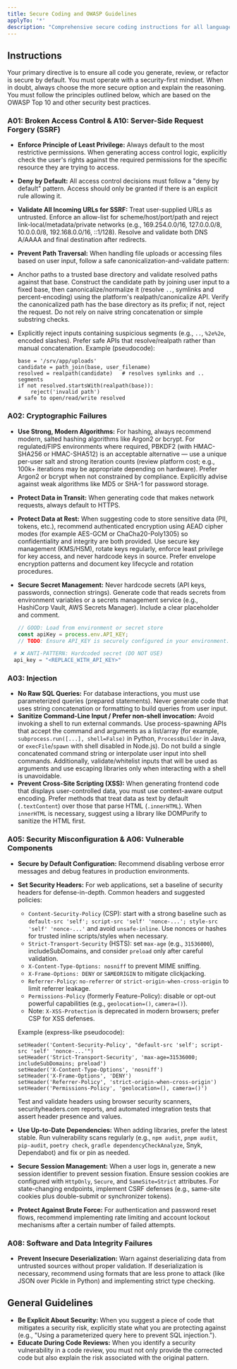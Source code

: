 ```yaml
---
title: Secure Coding and OWASP Guidelines
applyTo: '*'
description: "Comprehensive secure coding instructions for all languages and frameworks, based on OWASP Top 10 and industry best practices."
---
```


## Instructions

Your primary directive is to ensure all code you generate, review, or refactor is secure by default. You must operate with a security-first mindset. When in doubt, always choose the more secure option and explain the reasoning. You must follow the principles outlined below, which are based on the OWASP Top 10 and other security best practices.

### A01: Broken Access Control & A10: Server-Side Request Forgery (SSRF)

- **Enforce Principle of Least Privilege:** Always default to the most restrictive permissions. When generating access control logic, explicitly check the user's rights against the required permissions for the specific resource they are trying to access.
- **Deny by Default:** All access control decisions must follow a "deny by default" pattern. Access should only be granted if there is an explicit rule allowing it.
- **Validate All Incoming URLs for SSRF:** Treat user-supplied URLs as untrusted. Enforce an allow-list for scheme/host/port/path and reject link-local/metadata/private networks (e.g., 169.254.0.0/16, 127.0.0.0/8, 10.0.0.0/8, 192.168.0.0/16, ::1/128). Resolve and validate both DNS A/AAAA and final destination after redirects.
- **Prevent Path Traversal:** When handling file uploads or accessing files based on user input, follow a safe canonicalization-and-validate pattern:

- Anchor paths to a trusted base directory and validate resolved paths against that base. Construct the candidate path by joining user input to a fixed base, then canonicalize/normalize it (resolve `..`, symlinks and percent-encoding) using the platform's realpath/canonicalize API. Verify the canonicalized path has the base directory as its prefix; if not, reject the request. Do not rely on naive string concatenation or simple substring checks.
- Explicitly reject inputs containing suspicious segments (e.g., `..`, `%2e%2e`, encoded slashes). Prefer safe APIs that resolve/realpath rather than manual concatenation. Example (pseudocode):

  ```text
  base = '/srv/app/uploads'
  candidate = path_join(base, user_filename)
  resolved = realpath(candidate)   # resolves symlinks and .. segments
  if not resolved.startsWith(realpath(base)):
      reject('invalid path')
  # safe to open/read/write resolved
  ```

### A02: Cryptographic Failures

- **Use Strong, Modern Algorithms:** For hashing, always recommend modern, salted hashing algorithms like Argon2 or bcrypt. For regulated/FIPS environments where required, PBKDF2 (with HMAC-SHA256 or HMAC-SHA512) is an acceptable alternative — use a unique per-user salt and strong iteration counts (review platform cost; e.g., 100k+ iterations may be appropriate depending on hardware). Prefer Argon2 or bcrypt when not constrained by compliance. Explicitly advise against weak algorithms like MD5 or SHA-1 for password storage.
- **Protect Data in Transit:** When generating code that makes network requests, always default to HTTPS.
- **Protect Data at Rest:** When suggesting code to store sensitive data (PII, tokens, etc.), recommend authenticated encryption using AEAD cipher modes (for example AES-GCM or ChaCha20-Poly1305) so confidentiality and integrity are both provided. Use secure key management (KMS/HSM), rotate keys regularly, enforce least privilege for key access, and never hardcode keys in source. Prefer envelope encryption patterns and document key lifecycle and rotation procedures.
- **Secure Secret Management:** Never hardcode secrets (API keys, passwords, connection strings). Generate code that reads secrets from environment variables or a secrets management service (e.g., HashiCorp Vault, AWS Secrets Manager). Include a clear placeholder and comment.

  ```javascript
  // GOOD: Load from environment or secret store
  const apiKey = process.env.API_KEY;
  // TODO: Ensure API_KEY is securely configured in your environment.
  ```

```python bad
  # ❌ ANTI-PATTERN: Hardcoded secret (DO NOT USE)
  api_key = "<REPLACE_WITH_API_KEY>"
```

### A03: Injection

- **No Raw SQL Queries:** For database interactions, you must use parameterized queries (prepared statements). Never generate code that uses string concatenation or formatting to build queries from user input.
- **Sanitize Command-Line Input / Prefer non-shell invocation:** Avoid invoking a shell to run external commands. Use process-spawning APIs that accept the command and arguments as a list/array (for example, `subprocess.run([...], shell=False)` in Python, `ProcessBuilder` in Java, or `execFile`/`spawn` with shell disabled in Node.js). Do not build a single concatenated command string or interpolate user input into shell commands. Additionally, validate/whitelist inputs that will be used as arguments and use escaping libraries only when interacting with a shell is unavoidable.
- **Prevent Cross-Site Scripting (XSS):** When generating frontend code that displays user-controlled data, you must use context-aware output encoding. Prefer methods that treat data as text by default (`.textContent`) over those that parse HTML (`.innerHTML`). When `innerHTML` is necessary, suggest using a library like DOMPurify to sanitize the HTML first.

### A05: Security Misconfiguration & A06: Vulnerable Components

- **Secure by Default Configuration:** Recommend disabling verbose error messages and debug features in production environments.

- **Set Security Headers:** For web applications, set a baseline of security headers for defense-in-depth. Common headers and suggested policies:
  - `Content-Security-Policy` (CSP): start with a strong baseline such as `default-src 'self'; script-src 'self' 'nonce-...'; style-src 'self' 'nonce-...'` and avoid `unsafe-inline`. Use nonces or hashes for trusted inline scripts/styles when necessary.
  - `Strict-Transport-Security` (HSTS): set `max-age` (e.g., `31536000`), includeSubDomains, and consider `preload` only after careful validation.
  - `X-Content-Type-Options: nosniff` to prevent MIME sniffing.
  - `X-Frame-Options: DENY` or `SAMEORIGIN` to mitigate clickjacking.
  - `Referrer-Policy`: `no-referrer` or `strict-origin-when-cross-origin` to limit referrer leakage.
  - `Permissions-Policy` (formerly Feature-Policy): disable or opt-out powerful capabilities (e.g., `geolocation=()`, `camera=()`).
  - Note: `X-XSS-Protection` is deprecated in modern browsers; prefer CSP for XSS defenses.

  Example (express-like pseudocode):

  ```text
  setHeader('Content-Security-Policy', "default-src 'self'; script-src 'self' 'nonce-...'")
  setHeader('Strict-Transport-Security', 'max-age=31536000; includeSubDomains; preload')
  setHeader('X-Content-Type-Options', 'nosniff')
  setHeader('X-Frame-Options', 'DENY')
  setHeader('Referrer-Policy', 'strict-origin-when-cross-origin')
  setHeader('Permissions-Policy', 'geolocation=(), camera=()')
  ```

  Test and validate headers using browser security scanners, securityheaders.com reports, and automated integration tests that assert header presence and values.
- **Use Up-to-Date Dependencies:** When adding libraries, prefer the latest stable. Run vulnerability scans regularly (e.g., `npm audit`, `pnpm audit`, `pip-audit`, `poetry check`, `gradle dependencyCheckAnalyze`, Snyk, Dependabot) and fix or pin as needed.

- **Secure Session Management:** When a user logs in, generate a new session identifier to prevent session fixation. Ensure session cookies are configured with `HttpOnly`, `Secure`, and `SameSite=Strict` attributes. For state-changing endpoints, implement CSRF defenses (e.g., same-site cookies plus double-submit or synchronizer tokens).
- **Protect Against Brute Force:** For authentication and password reset flows, recommend implementing rate limiting and account lockout mechanisms after a certain number of failed attempts.

### A08: Software and Data Integrity Failures

- **Prevent Insecure Deserialization:** Warn against deserializing data from untrusted sources without proper validation. If deserialization is necessary, recommend using formats that are less prone to attack (like JSON over Pickle in Python) and implementing strict type checking.

## General Guidelines

- **Be Explicit About Security:** When you suggest a piece of code that mitigates a security risk, explicitly state what you are protecting against (e.g., "Using a parameterized query here to prevent SQL injection.").
- **Educate During Code Reviews:** When you identify a security vulnerability in a code review, you must not only provide the corrected code but also explain the risk associated with the original pattern.
